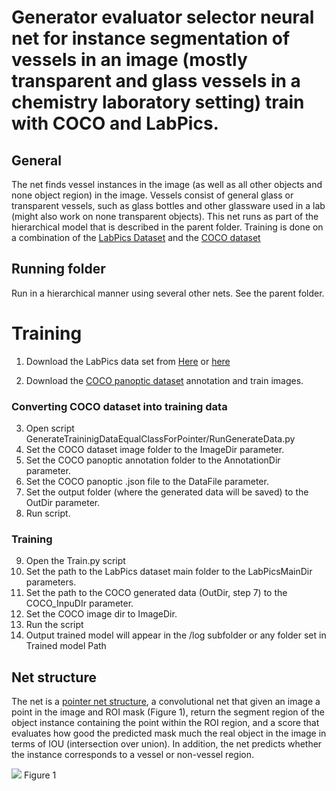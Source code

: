 ﻿# Generator evaluator selector neural net for instance segmentation of vessels in an image (mostly transparent and glass vessels in a chemistry laboratory setting) train with COCO and LabPics.


## General
The net finds vessel instances in the image  (as well as all other objects and none object region) in the image. Vessels consist of general glass or transparent vessels, such as glass bottles and other glassware used in a lab (might also work on none transparent objects). This net runs as part of the hierarchical model that is described in the parent folder. Training is done on a combination of the [LabPics Dataset](hhttps://zenodo.org/record/3697452) and the [COCO dataset](http://cocodataset.org/#download) 


## Running folder
Run in a hierarchical manner using several other nets. See the parent folder.


# Training


1. Download the LabPics data set from [Here](https://zenodo.org/record/3697452) or [here](https://drive.google.com/file/d/1gfaM_6eZjtg7dkFShGl1gIfsXzj1KjIX/view?usp=sharing)


2. Download the [COCO panoptic dataset](http://cocodataset.org/#download) annotation and train images.
### Converting COCO dataset into training data
3. Open script GenerateTraininigDataEqualClassForPointer/RunGenerateData.py
4. Set the COCO dataset image folder to the ImageDir parameter.
5. Set the COCO panoptic annotation folder to the AnnotationDir parameter.
6. Set the COCO panoptic .json file to the DataFile parameter.
7. Set the output folder (where the generated data will be saved) to the OutDir parameter.
8. Run script. 
### Training
9. Open the Train.py script
10. Set the path to the LabPics dataset main folder to the LabPicsMainDir parameters.
11. Set the path to the COCO generated data (OutDir, step 7)  to the COCO_InpuDIr parameter.
12. Set the COCO image dir to ImageDir.
13. Run the script 
14. Output trained model will appear in the /log subfolder or any folder set in Trained model Path












## Net structure
The net is a [pointer net structure](https://arxiv.org/ftp/arxiv/papers/1902/1902.07810.pdf), a convolutional net that given an image a point in the image and ROI mask (Figure 1), return the segment region of the object instance containing the point within the ROI region, and a score that evaluates how good the predicted mask much the real object in the image in terms of IOU (intersection over union). In addition, the net predicts whether the instance corresponds to a vessel or non-vessel region.


![](/InstanceVesselWithCOCO/Figure1.png)
Figure 1
